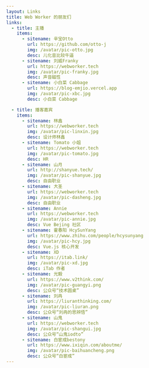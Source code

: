 ```yaml
---
layout: Links
title: Web Worker 的朋友们
links:
  - title: 主播
    items:
      - sitename: 辛宝Otto
        url: https://github.com/otto-j
        img: /avatar/pic-otto.jpg
        desc: 儿化音比较牛逼
      - sitename: 刘威Franky
        url: https://webworker.tech
        img: /avatar/pic-franky.jpg
        desc: 声音磁性
      - sitename: 小白菜 Cabbage
        url: https://blog-emjio.vercel.app
        img: /avatar/pic-xbc.jpg
        desc: 小白菜 Cabbage

  - title: 播客嘉宾
    items:
      - sitename: 林鑫
        url: https://webworker.tech
        img: /avatar/pic-linxin.jpg
        desc: 设计师林鑫
      - sitename: Tomato 小姐
        url: https://webworker.tech
        img: /avatar/pic-tomato.jpg
        desc: HR
      - sitename: 山月
        url: http://shanyue.tech/
        img: /avatar/pic-shanyue.jpg
        desc: 自由职业
      - sitename: 大圣
        url: https://webworker.tech
        img: /avatar/pic-dasheng.jpg
        desc: 自由职业
      - sitename: Annie
        url: https://webworker.tech
        img: /avatar/pic-annie.jpg
        desc: Vue Bejing 社区
      - sitename: 霍春阳 HcySunYang
        url: https://www.zhihu.com/people/hcysunyang
        img: /avatar/pic-hcy.jpg
        desc: Vue.js 核心开发
      - sitename: XD
        url: https://itab.link/
        img: /avatar/pic-xd.jpg
        desc: iTab 作者
      - sitename: 光毅
        url: https://www.v2think.com/
        img: /avatar/pic-guangyi.png
        desc: 公众号“技术圆桌”
      - sitename: 刘冉
        url: https://liuranthinking.com/
        img: /avatar/pic-liuran.png
        desc: 公众号“刘冉的思辨悟”
      - sitename: 山鬼
        url: https://webworker.tech
        img: /avatar/pic-shangui.jpg
        desc: 公众号“山鬼iodto”
      - sitename: 白宦成bestony
        url: https://www.ixiqin.com/aboutme/
        img: /avatar/pic-baihuancheng.png
        desc: 公众号“白宦成”
---
```

